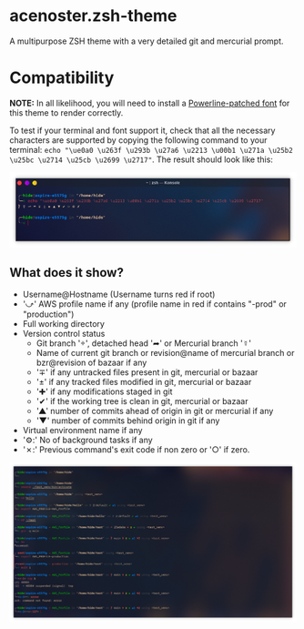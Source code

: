 # acenoster.zsh-theme

A multipurpose ZSH theme with a very detailed git and mercurial prompt.

# Compatibility

**NOTE:** In all likelihood, you will need to install a [Powerline-patched font](https://github.com/Lokaltog/powerline-fonts) for this theme to render correctly.

To test if your terminal and font support it, check that all the necessary characters are supported by copying the following command to your terminal: `echo "\ue0a0 \u263f \u293b \u27a6 \u2213 \u00b1 \u271a \u25b2 \u25bc \u2714 \u25cb \u2699 \u2717"`. The result should look like this:

![Character Example](https://raw.githubusercontent.com/HiDe-Techno-Tips/Acenoster-ZSH-Theme/master/characters.png)

## What does it show?

- Username@Hostname (Username turns red if root)
- '⤻' AWS profile name if any (profile name in red if contains "-prod" or "production")
- Full working directory
- Version control status
  - Git branch '', detached head '➦' or Mercurial branch '☿'
  - Name of current git branch or revision@name of mercurial branch or bzr@revision of bazaar if any
  - '∓' if any untracked files present in git, mercurial or bazaar
  - '±' if any tracked files modified in git, mercurial or bazaar
  - '✚' if any modifications staged in git
  - '✔' if the working tree is clean in git, mercurial or bazaar
  - '▲' number of commits ahead of origin in git or mercurial if any
  - '▼' number of commits behind origin in git if any
- Virtual environment name if any
- '⚙:' No of background tasks if any
- '✗:' Previous command's exit code if non zero or '○' if zero.

![Screenshot](https://raw.githubusercontent.com/HiDe-Techno-Tips/Acenoster-ZSH-Theme/master/screenshot.png)
